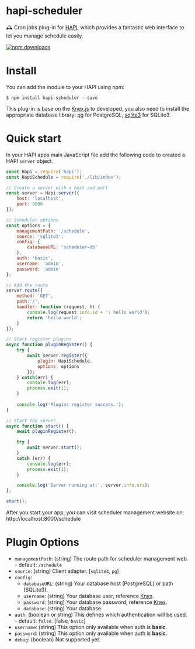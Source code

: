 # hapi-scheduler
🕰️  Cron jobs plug-in for [HAPI](http://hapijs.com/), which provides a fantastic web interface to let you manage schedule easily.

[![npm downloads](https://img.shields.io/npm/dm/hapi-scheduler.svg?style=flat-square)](https://www.npmjs.com/package/hapi-scheduler)


# Install

You can add the module to your HAPI using npm:

    $ npm install hapi-scheduler --save


This plug-in is base on the [Knex.js](http://knexjs.org/) to developed, you also need to install the appropriate database library: [pg](https://www.npmjs.com/package/pg) for PostgreSQL, [sqlite3](https://www.npmjs.com/package/sqlite3) for SQLite3.


# Quick start

In your HAPI apps main JavaScript file add the following code to created a HAPI `server` object.

```Javascript
const Hapi = require('hapi');
const HapiSchedule = require('./lib/index');

// Create a server with a host and port
const server = Hapi.server({ 
    host: 'localhost', 
    port: 8000 
});

// Scheduler options
const options = {
    managementPath: '/schedule',
    source: 'sqlite3',
    config: {
        databaseURL: 'scheduler-db'
    },
    auth: 'basic',
    username: 'admin',
    password: 'admin'
};

// Add the route
server.route({
    method: 'GET',
    path:'/',
    handler: function (request, h) {
        console.log(request.info.id + ': hello world');
        return 'hello world';
    }
});

// Start register plugins
async function pluginRegister() {
    try {
        await server.register({
            plugin: HapiSchedule,
            options: options
        });
    } catch(err) {
        console.log(err);
        process.exit(1);
    }
    
    console.log('Plugins register success.');
}

// Start the server
async function start() {
    await pluginRegister();

    try {
        await server.start();
    }
    catch (err) {
        console.log(err);
        process.exit(1);
    }

    console.log('Server running at:', server.info.uri);
};

start();
```

After you start your app, you can visit scheduler management website on: http://localhost:8000/schedule


# Plugin Options

* `managementPath`: (string) The route path for scheduler management web. - default: `/schedule`
* `source`: (string) Client adapter. [`sqlite3`, `pg`]
* `config`:
  * `databaseURL`: (string) Your database host (PostgreSQL) or path (SQLite3).
  * `username`: (string) Your database user, reference [Knex](http://knexjs.org/#Installation-client).
  * `password`: (string) Your database password, reference [Knex](http://knexjs.org/#Installation-client).
  * `database`: (string) Your database.
* `auth`: (boolean or string) This defines which authentication will be used. - default: `false`. [false, `basic`]
* `username`: (string) This option only available when auth is **basic**.
* `password`: (string) This option only available when auth is **basic**.
* `debug`: (boolean) Not supported yet.
